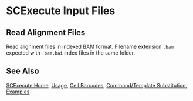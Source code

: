 # SCExecute Input Files

## Read Alignment Files

Read alignment files in indexed BAM format. Filename extension `.bam`
expected with `.bam.bai` index files in the same folder. 

## See Also

[SCExecute Home](..), [Usage](Usage.md), [Cell Barcodes](Barcodes.md), [Command/Template Substitution](CommandSubst.md), [Examples](Examples.md)



